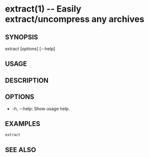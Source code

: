 extract(1) -- Easily extract/uncompress any archives
============================================

## SYNOPSIS

extract [*options*] [--help]<br>

## USAGE
## DESCRIPTION
## OPTIONS

* -h, --help:
    Show usage help.

## EXAMPLES

```fish
extract
```

## SEE ALSO
